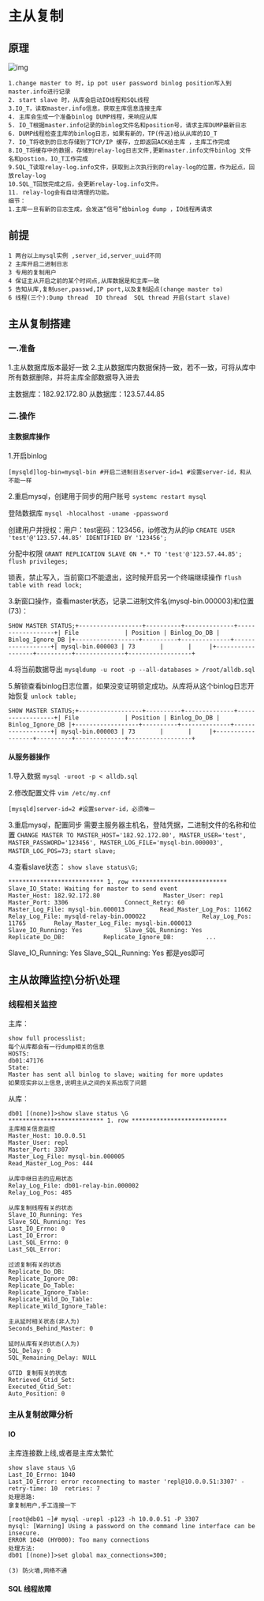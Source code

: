 # 主从复制

## 原理

![img](https://cdn.jsdelivr.net/gh/chh-cc/linuxnotes//img/20210204214304.png)

```text
1.change master to 时，ip pot user password binlog position写入到master.info进行记录
2. start slave 时，从库会启动IO线程和SQL线程
3.IO_T，读取master.info信息，获取主库信息连接主库
4. 主库会生成一个准备binlog DUMP线程，来响应从库
5. IO_T根据master.info记录的binlog文件名和position号，请求主库DUMP最新日志
6. DUMP线程检查主库的binlog日志，如果有新的，TP(传送)给从从库的IO_T
7. IO_T将收到的日志存储到了TCP/IP 缓存，立即返回ACK给主库 ，主库工作完成
8.IO_T将缓存中的数据，存储到relay-log日志文件,更新master.info文件binlog 文件名和postion，IO_T工作完成
9.SQL_T读取relay-log.info文件，获取到上次执行到的relay-log的位置，作为起点，回放relay-log
10.SQL_T回放完成之后，会更新relay-log.info文件。
11. relay-log会有自动清理的功能。
细节：
1.主库一旦有新的日志生成，会发送“信号”给binlog dump ，IO线程再请求
```

## 前提

```text
1 两台以上mysql实例 ,server_id,server_uuid不同
2 主库开启二进制日志
3 专用的复制用户
4 保证主从开启之前的某个时间点,从库数据是和主库一致
5 告知从库,复制user,passwd,IP port,以及复制起点(change master to)
6 线程(三个):Dump thread  IO thread  SQL thread 开启(start slave)
```

## 主从复制搭建

### 一.准备

1.主从数据库版本最好一致
2.主从数据库内数据保持一致，若不一致，可将从库中所有数据删除，并将主库全部数据导入进去

主数据库：182.92.172.80
从数据库：123.57.44.85

### 二.操作

#### 主数据库操作

1.开启binlog

```
[mysqld]log-bin=mysql-bin #开启二进制日志server-id=1 #设置server-id，和从不能一样
```

2.重启mysql，创建用于同步的用户账号
`systemc restart mysql`

登陆数据库
`mysql -hlocalhost -uname -ppassword`

创建用户并授权：用户：test密码：123456，ip修改为从的ip
`CREATE USER 'test'@'123.57.44.85' IDENTIFIED BY '123456';`

分配中权限
`GRANT REPLICATION SLAVE ON *.* TO 'test'@'123.57.44.85';`
`flush privileges;`

锁表，禁止写入，当前窗口不能退出，这时候开启另一个终端继续操作
`flush table with read lock;`

3.新窗口操作，查看master状态，记录二进制文件名(mysql-bin.000003)和位置(73)：

```
SHOW MASTER STATUS;+------------------+----------+--------------+------------------+| File             | Position | Binlog_Do_DB | Binlog_Ignore_DB |+------------------+----------+--------------+------------------+| mysql-bin.000003 | 73       |       |     |+------------------+----------+--------------+------------------+
```

4.将当前数据导出
`mysqldump -u root -p --all-databases > /root/alldb.sql`

5.解锁查看binlog日志位置，如果没变证明锁定成功。从库将从这个binlog日志开始恢复
`unlock table;`

```
SHOW MASTER STATUS;+------------------+----------+--------------+------------------+| File             | Position | Binlog_Do_DB | Binlog_Ignore_DB |+------------------+----------+--------------+------------------+| mysql-bin.000003 | 73       |       |     |+------------------+----------+--------------+------------------+
```

#### 从服务器操作

1.导入数据
`mysql -uroot -p < alldb.sql`

2.修改配置文件
`vim /etc/my.cnf`

```
[mysqld]server-id=2 #设置server-id，必须唯一
```

3.重启mysql，配置同步
需要主服务器主机名，登陆凭据，二进制文件的名称和位置
`CHANGE MASTER TO MASTER_HOST='182.92.172.80', MASTER_USER='test', MASTER_PASSWORD='123456', MASTER_LOG_FILE='mysql-bin.000003', MASTER_LOG_POS=73;`
`start slave;`

4.查看slave状态：
`show slave status\G;`

```
*************************** 1. row ***************************               Slave_IO_State: Waiting for master to send event                  Master_Host: 182.92.172.80                  Master_User: rep1                  Master_Port: 3306                Connect_Retry: 60              Master_Log_File: mysql-bin.000013          Read_Master_Log_Pos: 11662               Relay_Log_File: mysqld-relay-bin.000022                Relay_Log_Pos: 11765        Relay_Master_Log_File: mysql-bin.000013             Slave_IO_Running: Yes            Slave_SQL_Running: Yes              Replicate_Do_DB:           Replicate_Ignore_DB:         ...
```

Slave_IO_Running: Yes
Slave_SQL_Running: Yes
都是yes即可

## 主从故障监控\分析\处理 

### 线程相关监控

主库：

```text
show full processlist;
每个从库都会有一行dump相关的信息
HOSTS: 
db01:47176
State:
Master has sent all binlog to slave; waiting for more updates
如果现实非以上信息,说明主从之间的关系出现了问题   
```

从库：

```mysql
db01 [(none)]>show slave status \G
*************************** 1. row ***************************
主库相关信息监控
Master_Host: 10.0.0.51
Master_User: repl
Master_Port: 3307
Master_Log_File: mysql-bin.000005
Read_Master_Log_Pos: 444

从库中继日志的应用状态
Relay_Log_File: db01-relay-bin.000002
Relay_Log_Pos: 485

从库复制线程有关的状态
Slave_IO_Running: Yes
Slave_SQL_Running: Yes
Last_IO_Errno: 0
Last_IO_Error: 
Last_SQL_Errno: 0
Last_SQL_Error: 

过滤复制有关的状态
Replicate_Do_DB: 
Replicate_Ignore_DB: 
Replicate_Do_Table: 
Replicate_Ignore_Table: 
Replicate_Wild_Do_Table: 
Replicate_Wild_Ignore_Table: 

主从延时相关状态(非人为)
Seconds_Behind_Master: 0

延时从库有关的状态(人为)
SQL_Delay: 0
SQL_Remaining_Delay: NULL

GTID 复制有关的状态
Retrieved_Gtid_Set: 
Executed_Gtid_Set: 
Auto_Position: 0
```

### 主从复制故障分析

#### IO

主库连接数上线,或者是主库太繁忙

```mysql
show slave staus \G 
Last_IO_Errno: 1040
Last_IO_Error: error reconnecting to master 'repl@10.0.0.51:3307' - retry-time: 10  retries: 7
处理思路:
拿复制用户,手工连接一下

[root@db01 ~]# mysql -urepl -p123 -h 10.0.0.51 -P 3307 
mysql: [Warning] Using a password on the command line interface can be insecure.
ERROR 1040 (HY000): Too many connections
处理方法:
db01 [(none)]>set global max_connections=300;

(3) 防火墙,网络不通
```

#### SQL 线程故障